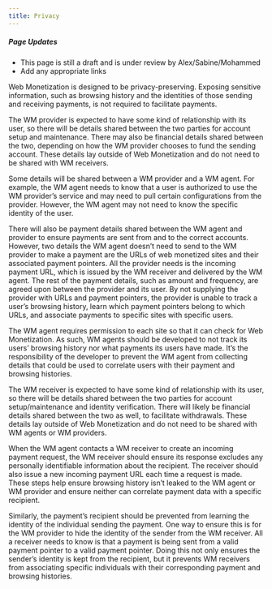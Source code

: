 ```yaml
---
title: Privacy
---
```


<div class="draft"><h5>Page Updates</h5><ul><li>This page is still a draft and is under review by Alex/Sabine/Mohammed</li><li>Add any appropriate links</li></ul></div>

Web Monetization is designed to be privacy-preserving. Exposing sensitive information, such as browsing history and the identities of those sending and receiving payments, is not required to facilitate payments.

The WM provider is expected to have some kind of relationship with its user, so there will be details shared between the two parties for account setup and maintenance. There may also be financial details shared between the two, depending on how the WM provider chooses to fund the sending account. These details lay outside of Web Monetization and do not need to be shared with WM receivers.

Some details will be shared between a WM provider and a WM agent. For example, the WM agent needs to know that a user is authorized to use the WM provider’s service and may need to pull certain configurations from the provider. However, the WM agent may not need to know the specific identity of the user.

There will also be payment details shared between the WM agent and provider to ensure payments are sent from and to the correct accounts. However, two details the WM agent doesn’t need to send to the WM provider to make a payment are the URLs of web monetized sites and their associated payment pointers. All the provider needs is the incoming payment URL, which is issued by the WM receiver and delivered by the WM agent. The rest of the payment details, such as amount and frequency, are agreed upon between the provider and its user. By not supplying the provider with URLs and payment pointers, the provider is unable to track a user’s browsing history, learn which payment pointers belong to which URLs, and associate payments to specific sites with specific users.

The WM agent requires permission to each site so that it can check for Web Monetization. As such, WM agents should be developed to not track its users’ browsing history nor what payments its users have made. It’s the responsibility of the developer to prevent the WM agent from collecting details that could be used to correlate users with their payment and browsing histories.

The WM receiver is expected to have some kind of relationship with its user, so there will be details shared between the two parties for account setup/maintenance and identity verification. There will likely be financial details shared between the two as well, to facilitate withdrawals. These details lay outside of Web Monetization and do not need to be shared with WM agents or WM providers.

When the WM agent contacts a WM receiver to create an incoming payment request, the WM receiver should ensure its response excludes any personally identifiable information about the recipient. The receiver should also issue a new incoming payment URL each time a request is made. These steps help ensure browsing history isn’t leaked to the WM agent or WM provider and ensure neither can correlate payment data with a specific recipient.

Similarly, the payment’s recipient should be prevented from learning the identity of the individual sending the payment. One way to ensure this is for the WM provider to hide the identity of the sender from the WM receiver. All a receiver needs to know is that a payment is being sent from a valid payment pointer to a valid payment pointer. Doing this not only ensures the sender’s identity is kept from the recipient, but it prevents WM receivers from associating specific individuals with their corresponding payment and browsing histories.
